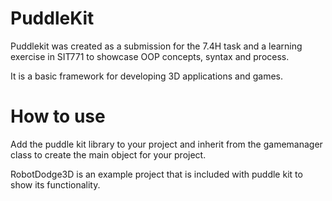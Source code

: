 # PuddleKit
Puddlekit was created as a submission for the 7.4H task and a learning exercise in SIT771 to showcase OOP concepts, syntax and process.

It is a basic framework for developing 3D applications and games.

# How to use
Add the puddle kit library to your project and inherit from the gamemanager class to create the main object for your project.

RobotDodge3D is an example project that is included with puddle kit to show its functionality.
